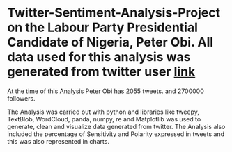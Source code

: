 # Twitter-Sentiment-Analysis-Project on the Labour Party Presidential Candidate of Nigeria, Peter Obi. All data used for this analysis was generated from twitter user    [link](https://twitter.com/PeterObi)
At the time of this Analysis Peter Obi has 2055 tweets. and 2700000 followers. 

The Analysis was carried out with python and libraries like  tweepy, TextBlob, WordCloud, panda, numpy, re and Matplotlib was used to generate, clean and visualize data generated from twitter. The Analysis also included the percentage of Sensitivity and Polarity expressed in tweets and this was also represented in charts.
